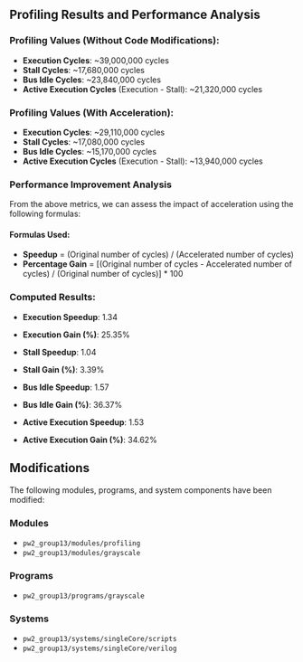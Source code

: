 ## Profiling Results and Performance Analysis

### Profiling Values (Without Code Modifications):
- **Execution Cycles**: ~39,000,000 cycles
- **Stall Cycles**: ~17,680,000 cycles
- **Bus Idle Cycles**: ~23,840,000 cycles
- **Active Execution Cycles** (Execution - Stall): ~21,320,000 cycles

### Profiling Values (With Acceleration):
- **Execution Cycles**: ~29,110,000 cycles
- **Stall Cycles**: ~17,080,000 cycles
- **Bus Idle Cycles**: ~15,170,000 cycles
- **Active Execution Cycles** (Execution - Stall): ~13,940,000 cycles

### Performance Improvement Analysis
From the above metrics, we can assess the impact of acceleration using the following formulas:

#### Formulas Used:
- **Speedup** = (Original number of cycles) / (Accelerated number of cycles)
- **Percentage Gain** = [(Original number of cycles - Accelerated number of cycles) / (Original number of cycles)] * 100


### Computed Results:

- **Execution Speedup**: 1.34  
- **Execution Gain (%)**: 25.35%  


- **Stall Speedup**: 1.04  
- **Stall Gain (%)**: 3.39%  


- **Bus Idle Speedup**: 1.57  
- **Bus Idle Gain (%)**: 36.37%  


- **Active Execution Speedup**: 1.53  
- **Active Execution Gain (%)**: 34.62%

## Modifications

The following modules, programs, and system components have been modified:

### Modules
- `pw2_group13/modules/profiling`
- `pw2_group13/modules/grayscale`

### Programs
- `pw2_group13/programs/grayscale`

### Systems
- `pw2_group13/systems/singleCore/scripts`
- `pw2_group13/systems/singleCore/verilog`
